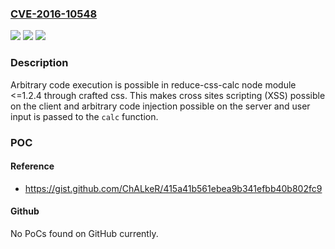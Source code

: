 ### [CVE-2016-10548](https://cve.mitre.org/cgi-bin/cvename.cgi?name=CVE-2016-10548)
![](https://img.shields.io/static/v1?label=Product&message=reduce-css-calc%20node%20module&color=blue)
![](https://img.shields.io/static/v1?label=Version&message=n%2Fa&color=blue)
![](https://img.shields.io/static/v1?label=Vulnerability&message=Code%20Injection%20(CWE-94)&color=brighgreen)

### Description

Arbitrary code execution is possible in reduce-css-calc node module <=1.2.4 through crafted css. This makes cross sites scripting (XSS) possible on the client and arbitrary code injection possible on the server and user input is passed to the `calc` function.

### POC

#### Reference
- https://gist.github.com/ChALkeR/415a41b561ebea9b341efbb40b802fc9

#### Github
No PoCs found on GitHub currently.

